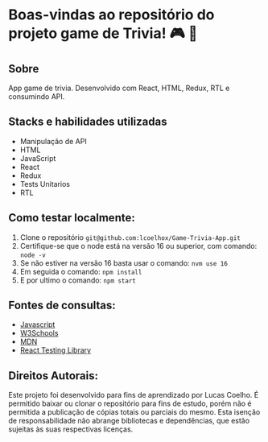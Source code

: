 # Boas-vindas ao repositório do projeto game de Trivia! :video_game: :game_die:

## Sobre
App game de trivia. Desenvolvido com React, HTML, Redux, RTL e consumindo API.

## Stacks e habilidades utilizadas
- Manipulação de API
- HTML
- JavaScript
- React
- Redux
- Tests Unitarios
- RTL

## Como testar localmente:
1. Clone o repositório `git@github.com:lcoelhox/Game-Trivia-App.git`
2. Certifique-se que o node está na versão 16 ou superior, com comando: `node -v`
3. Se não estiver na versão 16 basta usar o comando: `nvm use 16`
4. Em seguida o comando: `npm install`
5. E por ultimo o comando: `npm start`

## Fontes de consultas:
* [Javascript](https://www.javascript.com/)
* [W3Schools](https://www.w3schools.com/js/default.asp)
* [MDN](https://developer.mozilla.org/pt-BR/docs/Web/JavaScript)
* [React Testing Library](https://testing-library.com/docs/queries/bylabeltext/)

## Direitos Autorais:
Este projeto foi desenvolvido para fins de aprendizado por Lucas Coelho. É permitido baixar ou clonar o repositório para fins de estudo, porém não é permitida a publicação de cópias totais ou parciais do mesmo. Esta isenção de responsabilidade não abrange bibliotecas e dependências, que estão sujeitas às suas respectivas licenças.
